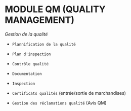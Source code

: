 # **MODULE QM (QUALITY MANAGEMENT)**

_Gestion de la qualité_

- `Plannification de la qualité`

- `Plan d'inspection`

- `Contrôle qualité`

- `Documentation`

- `Inspection`

- `Certificats qualités` (entrée/sortie de marchandises)

- `Gestion des réclamations qualité` (Avis QM)
